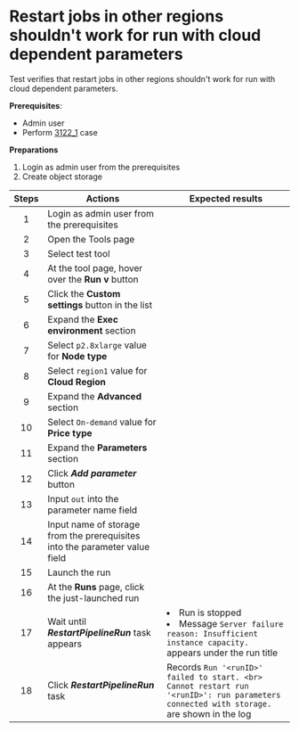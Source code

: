 # Restart jobs in other regions shouldn't work for run with cloud dependent parameters

Test verifies that restart jobs in other regions shouldn't work for run with cloud dependent parameters.

**Prerequisites**:
- Admin user
- Perform [3122_1](3122_1.md) case

**Preparations**
1. Login as admin user from the prerequisites
2. Create object storage

| Steps | Actions | Expected results |
| :---: | --- | --- |
| 1 | Login as admin user from the prerequisites | |
| 2 | Open the Tools page | |
| 3 | Select test tool | |
| 4 | At the tool page, hover over the **Run v** button | |
| 5 | Click the **Custom settings** button in the list | |
| 6 | Expand the **Exec environment** section | |
| 7 | Select `p2.8xlarge` value for **Node type** | |
| 8 | Select `region1` value for **Cloud Region** | |
| 9 | Expand the **Advanced** section | |
| 10 | Select `On-demand` value for **Price type** | |
| 11 | Expand the **Parameters** section | |
| 12 | Click ***Add parameter*** button | |
| 13 | Input `out` into the parameter name field | |
| 14 | Input name of storage from the prerequisites into the parameter value field | |
| 15 | Launch the run | |
| 16 | At the **Runs** page, click the just-launched run | |
| 17 | Wait until ***RestartPipelineRun*** task appears | <li> Run is stopped <li> Message `Server failure reason: Insufficient instance capacity.` appears under the run title |
| 18 | Click ***RestartPipelineRun*** task | Records `Run '<runID>' failed to start. <br> Cannot restart run '<runID>': run parameters connected with storage.` are shown in the log |

